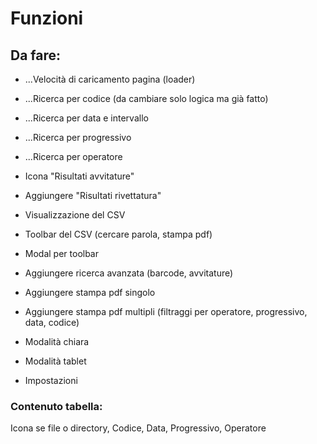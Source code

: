 # Funzioni

## Da fare:

- ...Velocità di caricamento pagina (loader)

- ...Ricerca per codice (da cambiare solo logica ma già fatto)
- ...Ricerca per data e intervallo
- ...Ricerca per progressivo
- ...Ricerca per operatore

- Icona "Risultati avvitature"
- Aggiungere "Risultati rivettatura"

- Visualizzazione del CSV
- Toolbar del CSV (cercare parola, stampa pdf)
- Modal per toolbar

- Aggiungere ricerca avanzata (barcode, avvitature)
- Aggiungere stampa pdf singolo
- Aggiungere stampa pdf multipli (filtraggi per operatore, progressivo, data, codice)

- Modalità chiara
- Modalità tablet
- Impostazioni

### Contenuto tabella:
Icona se file o directory, Codice, Data, Progressivo, Operatore